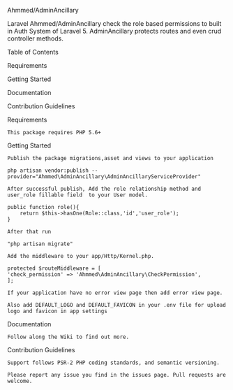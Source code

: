 Ahmmed/AdminAncillary

Laravel Ahmmed/AdminAncillary check the role based permissions to built in Auth System of Laravel 5.
AdminAncillary protects routes and even crud controller methods.

Table of Contents

Requirements

Getting Started

Documentation

Contribution Guidelines


Requirements

    This package requires PHP 5.6+

Getting Started

    Publish the package migrations,asset and views to your application
    
    php artisan vendor:publish --provider="Ahmmed\AdminAncillary\AdminAncillaryServiceProvider"
    
    After successful publish, Add the role relationship method and user_role fillable field  to your User model.
    
    public function role(){
        return $this->hasOne(Role::class,'id','user_role');
    }
    
    After that run 
    
    "php artisan migrate"
    
    Add the middleware to your app/Http/Kernel.php.

    protected $routeMiddleware = [
    'check_permission' => 'Ahmmed\AdminAncillary\CheckPermission',
    ];
    
    If your application have no error view page then add error view page.

    Also add DEFAULT_LOGO and DEFAULT_FAVICON in your .env file for upload logo and favicon in app settings 
    
Documentation

    Follow along the Wiki to find out more.
   
Contribution Guidelines

    Support follows PSR-2 PHP coding standards, and semantic versioning.
    
    Please report any issue you find in the issues page. Pull requests are welcome.